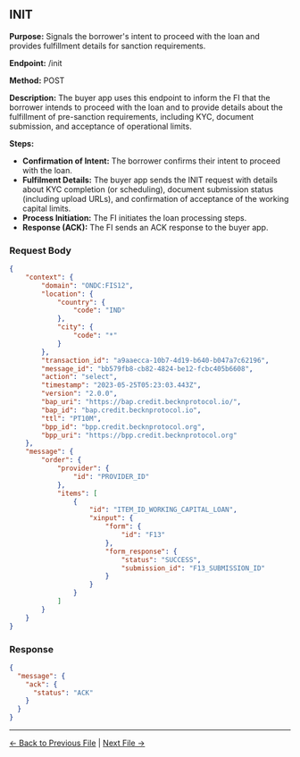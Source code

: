 ## INIT

**Purpose:** Signals the borrower's intent to proceed with the loan and provides fulfillment details for sanction requirements.

**Endpoint:** /init

**Method:** POST

**Description:** The buyer app uses this endpoint to inform the FI that the borrower intends to proceed with the loan and to provide details about the fulfillment of pre-sanction requirements, including KYC, document submission, and acceptance of operational limits.

**Steps:**
  - **Confirmation of Intent:** The borrower confirms their intent to proceed with the loan.
  - **Fulfilment Details:** The buyer app sends the INIT request with details about KYC completion (or scheduling), document submission status (including upload URLs), and confirmation of acceptance of the working capital limits.
  - **Process Initiation:** The FI initiates the loan processing steps.
  - **Response (ACK):** The FI sends an ACK response to the buyer app.


### Request Body

``` json
{
    "context": {
        "domain": "ONDC:FIS12",
        "location": {
            "country": {
                "code": "IND"
            },
            "city": {
                "code": "*"
            }
        },
        "transaction_id": "a9aaecca-10b7-4d19-b640-b047a7c62196",
        "message_id": "bb579fb8-cb82-4824-be12-fcbc405b6608",
        "action": "select",
        "timestamp": "2023-05-25T05:23:03.443Z",
        "version": "2.0.0",
        "bap_uri": "https://bap.credit.becknprotocol.io/",
        "bap_id": "bap.credit.becknprotocol.io",
        "ttl": "PT10M",
        "bpp_id": "bpp.credit.becknprotocol.org",
        "bpp_uri": "https://bpp.credit.becknprotocol.org"
    },
    "message": {
        "order": {
            "provider": {
                "id": "PROVIDER_ID"
            },
            "items": [
                {
                    "id": "ITEM_ID_WORKING_CAPITAL_LOAN",
                    "xinput": {
                        "form": {
                            "id": "F13"
                        },
                        "form_response": {
                            "status": "SUCCESS",
                            "submission_id": "F13_SUBMISSION_ID"
                        }
                    }
                }
            ]
        }
    }
}
```

### Response

```json
{
  "message": {
    "ack": {
      "status": "ACK"
    }
  }
}
```


---

<p align="center">

[← Back to Previous File](on_init_1.md) | [Next File →](on_init_2.md)

</p>

